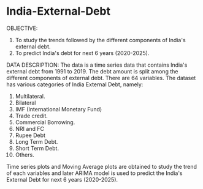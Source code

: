 # India-External-Debt
OBJECTIVE: 
  1) To study the trends followed by the different components of India's external debt.
  2) To predict India's debt for next 6 years (2020-2025).

DATA DESCRIPTION:
    The data is a time series data that contains India's external debt from 1991 to 2019. The debt amount is split among the different components of external debt.
There are 64 variables. The dataset has various categories of India External Debt, namely:
1) Multilateral.
2) Bilateral
3) IMF (International Monetary Fund)
4) Trade credit.
5) Commercial Borrowing.
6) NRI and FC
7) Rupee Debt
8) Long Term Debt.
9) Short Term Debt.
10) Others.

Time series plots and Moving Average plots are obtained to study the trend of each variables and later ARIMA model is used to predict the India's External Debt for next 6 years (2020-2025).
